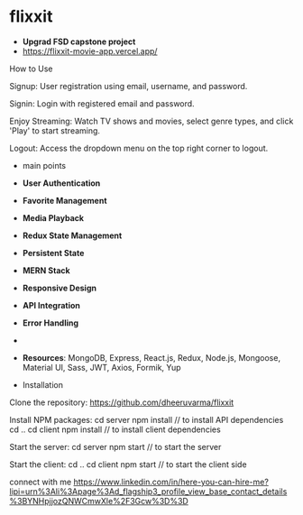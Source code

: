 # flixxit

- **Upgrad FSD capstone project**
- https://flixxit-movie-app.vercel.app/

How to Use

Signup: User registration using email, username, and password.

Signin: Login with registered email and password.

Enjoy Streaming: Watch TV shows and movies, select genre types, and click 'Play' to start streaming.

Logout: Access the dropdown menu on the top right corner to logout.

- main points
- **User Authentication**
- **Favorite Management**
- **Media Playback**
- **Redux State Management**
- **Persistent State**
- **MERN Stack**
- **Responsive Design**
- **API Integration**
- **Error Handling**
- 
- **Resources**: MongoDB, Express, React.js, Redux, Node.js, Mongoose, Material UI, Sass, JWT, Axios, Formik, Yup

- Installation

Clone the repository:
https://github.com/dheeruvarma/flixxit

Install NPM packages:
cd server
npm install   // to install API dependencies
cd ..
cd client
npm install   // to install client dependencies


Start the server:
cd server
npm start   // to start the server

Start the client:
cd ..
cd client
npm start   // to start the client side

connect with me 
https://www.linkedin.com/in/here-you-can-hire-me?lipi=urn%3Ali%3Apage%3Ad_flagship3_profile_view_base_contact_details%3BYNHpjjozQNWCmwXle%2F3Gcw%3D%3D


